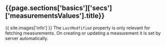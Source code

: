 <h2 id="{{page.sections['basics']['secs']['measurementsValues'].anchor}}">{{page.sections['basics']['secs']['measurementsValues'].title}}</h2>

{{ site.images['info'] }} The `LastModfified` property is only relevant for fetching measurements. On creating or updating a measurement it is set by server automatically.